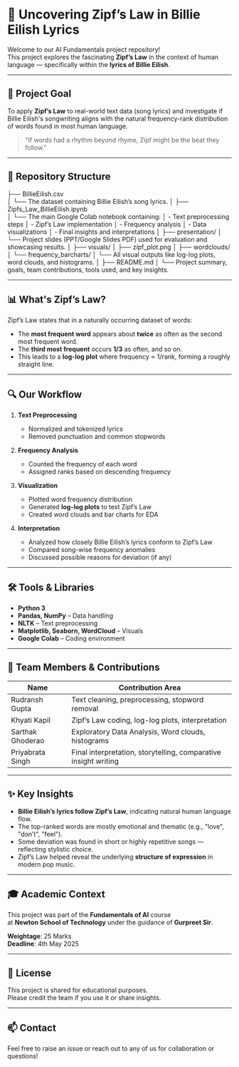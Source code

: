 # 🎤 Uncovering Zipf’s Law in Billie Eilish Lyrics

Welcome to our AI Fundamentals project repository!  
This project explores the fascinating **Zipf’s Law** in the context of human language — specifically within the **lyrics of Billie Eilish**.

---

## 🧠 Project Goal

To apply **Zipf’s Law** to real-world text data (song lyrics) and investigate if Billie Eilish's songwriting aligns with the natural frequency-rank distribution of words found in most human language.

> "If words had a rhythm beyond rhyme, Zipf might be the beat they follow."

---

## 📁 Repository Structure

├── BillieEilish.csv               
│   └── The dataset containing Billie Eilish’s song lyrics.
│
├── Zipfs_Law_BillieEilish.ipynb  
│   └── The main Google Colab notebook containing:
│       - Text preprocessing steps
│       - Zipf’s Law implementation
│       - Frequency analysis
│       - Data visualizations
│       - Final insights and interpretations
│
├── presentation/
│   └── Project slides (PPT/Google Slides PDF) used for evaluation and showcasing results.
│
├── visuals/
│   ├── zipf_plot.png
│   ├── wordclouds/
│   └── frequency_barcharts/
│       └── All visual outputs like log-log plots, word clouds, and histograms.
│
├── README.md
│   └── Project summary, goals, team contributions, tools used, and key insights.


---

## 📊 What's Zipf’s Law?

Zipf’s Law states that in a naturally occurring dataset of words:
- The **most frequent word** appears about **twice** as often as the second most frequent word.
- The **third most frequent** occurs **1/3** as often, and so on.
- This leads to a **log-log plot** where frequency ∝ 1/rank, forming a roughly straight line.

---

## 🔍 Our Workflow

1. **Text Preprocessing**  
   - Normalized and tokenized lyrics  
   - Removed punctuation and common stopwords

2. **Frequency Analysis**  
   - Counted the frequency of each word  
   - Assigned ranks based on descending frequency  

3. **Visualization**  
   - Plotted word frequency distribution  
   - Generated **log-log plots** to test Zipf’s Law  
   - Created word clouds and bar charts for EDA

4. **Interpretation**  
   - Analyzed how closely Billie Eilish’s lyrics conform to Zipf’s Law  
   - Compared song-wise frequency anomalies  
   - Discussed possible reasons for deviation (if any)

---

## 🛠️ Tools & Libraries

- **Python 3**
- **Pandas, NumPy** – Data handling  
- **NLTK** – Text preprocessing  
- **Matplotlib, Seaborn, WordCloud** – Visuals  
- **Google Colab** – Coding environment

---

## 👥 Team Members & Contributions

| Name              | Contribution Area                          |
|-------------------|---------------------------------------------|
| Rudransh Gupta    | Text cleaning, preprocessing, stopword removal |
| Khyati Kapil      | Zipf’s Law coding, log-log plots, interpretation |
| Sarthak Ghoderao  | Exploratory Data Analysis, Word clouds, histograms |
| Priyabrata Singh  | Final interpretation, storytelling, comparative insight writing |

---

## ✨ Key Insights

- **Billie Eilish’s lyrics follow Zipf’s Law**, indicating natural human language flow.
- The top-ranked words are mostly emotional and thematic (e.g., "love", "don’t", "feel").
- Some deviation was found in short or highly repetitive songs — reflecting stylistic choice.
- Zipf’s Law helped reveal the underlying **structure of expression** in modern pop music.

---

## 🎓 Academic Context

This project was part of the **Fundamentals of AI** course  
at **Newton School of Technology** under the guidance of **Gurpreet Sir**.

**Weightage**: 25 Marks  
**Deadline**: 4th May 2025

---

## 📌 License

This project is shared for educational purposes.  
Please credit the team if you use it or share insights.

---

## 📫 Contact

Feel free to raise an issue or reach out to any of us for collaboration or questions!

